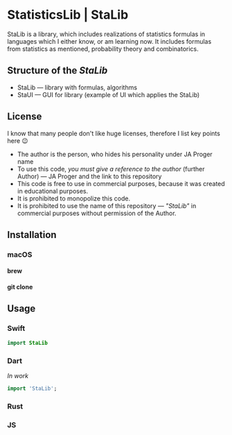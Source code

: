 # StatisticsLib | StaLib
StaLib is a library, which includes realizations of statistics formulas in languages which I either know, or am learning now.
It includes formulas from statistics as mentioned, probability theory and combinatorics.

## Structure of the _StaLib_
- StaLib — library with formulas, algorithms
- StaUI — GUI for library (example of UI which applies the StaLib)

## License

I know that many people don't like huge licenses, therefore I list key points here 😉

- The author is the person, who hides his personality under JA Proger name
- To use this code, *you must give a reference to the author* (further Author) — JA Proger and the link to this repository
- This code is free to use in commercial purposes, because it was created in educational purposes.
- It is prohibited to monopolize this code.
- It is prohibited to use the name of this repository — _"StaLib"_ in commercial purposes without permission of the Author.

## Installation

### macOS

#### brew

#### git clone

## Usage

### Swift

```swift
import StaLib


```

### Dart
_In work_

```dart
import 'StaLib';
```

### Rust



### JS
```js

```

